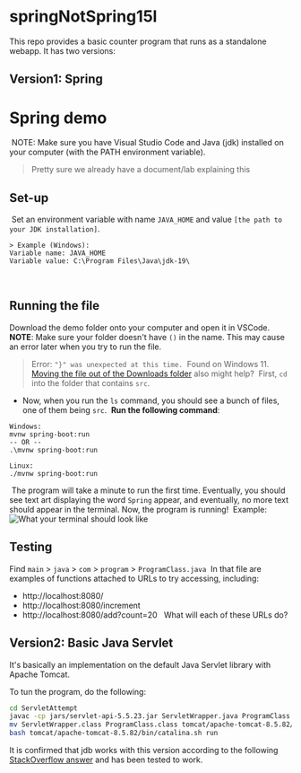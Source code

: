 # springNotSpring15l

This repo provides a basic counter program that runs as a standalone webapp. It has two versions:

## Version1: Spring

# Spring demo
​
NOTE: Make sure you have Visual Studio Code and Java (jdk) installed on your computer (with the PATH environment variable). 
> Pretty sure we already have a document/lab explaining this
​
## Set-up
​
Set an environment variable with name `JAVA_HOME` and value `[the path to your JDK installation]`.
​
```
> Example (Windows):
Variable name: JAVA_HOME
Variable value: C:\Program Files\Java\jdk-19\
```
​
## Running the file
Download the demo folder onto your computer and open it in VSCode.
​
**NOTE**: Make sure your folder doesn't have `()` in the name. This may cause an error later when you try to run the file.
> Error: `"}" was unexpected at this time.`
​
> Found on Windows 11. [Moving the file out of the Downloads folder](https://stackoverflow.com/questions/62028432/mvnw-cmd-for-demo-spring-boot-project-not-working-in-windows) also might help? 
​
First, `cd` into the folder that contains `src`.
- Now, when you run the `ls` command, you should see a bunch of files, one of them being `src`.
​
**Run the following command**:
```
Windows:
mvnw spring-boot:run
-- OR --
.\mvnw spring-boot:run
​
Linux:
./mvnw spring-boot:run
```
​
The program will take a minute to run the first time. Eventually, you should see text art displaying the word `Spring` appear, and eventually, no more text should appear in the terminal. Now, the program is running!
​
Example:
​
![What your terminal should look like](https://i.imgur.com/RtW1wW5.png)
​
## Testing
Find `main` > `java` > `com` > `program` > `ProgramClass.java`
​
In that file are examples of functions attached to URLs to try accessing, including:
- http://localhost:8080/
- http://localhost:8080/increment
- http://localhost:8080/add?count=20
​
​
What will each of these URLs do?

## Version2: Basic Java Servlet

It's basically an implementation on the default Java Servlet library with Apache Tomcat.

To tun the program, do the following:

```bash
cd ServletAttempt
javac -cp jars/servlet-api-5.5.23.jar ServletWrapper.java ProgramClass.java
mv ServletWrapper.class ProgramClass.class tomcat/apache-tomcat-8.5.82/webapps/ROOT/WEB-INF/classes/
bash tomcat/apache-tomcat-8.5.82/bin/catalina.sh run
```

It is confirmed that jdb works with this version according to the following [StackOverflow answer](https://stackoverflow.com/a/68929474/15466075) and has been tested to work.

